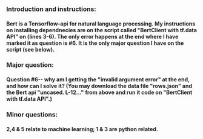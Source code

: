 ### Introduction and instructions: 
####    Bert is a Tensorflow-api for natural language processing. My instructions on installing dependnecies are on the script called "BertClient with tf.data API" on (lines 3-6). The  only error happens at the end where I have marked it as question is #6. It is the only major question I have on the script (see below).


### Major question: 
####    Question #6-- why am I getting the "invalid argument error" at the end, and how can I solve it? (You may download the data file  "rows.json" and the Bert api "uncased. L-12..." from above and run it code on "BertClient with tf.data API".)


### Minor questions:
####    2,4 & 5 relate to machine learning; 1 & 3  are python related.
